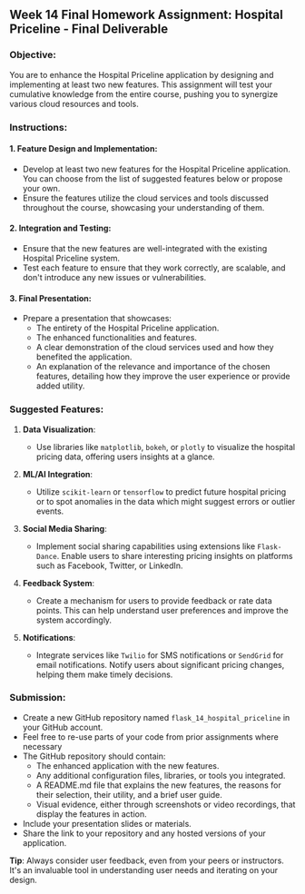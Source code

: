 ## **Week 14 Final Homework Assignment: Hospital Priceline - Final Deliverable**

### **Objective**:
You are to enhance the Hospital Priceline application by designing and implementing at least two new features. This assignment will test your cumulative knowledge from the entire course, pushing you to synergize various cloud resources and tools.

### **Instructions**:

#### **1. Feature Design and Implementation**:
- Develop at least two new features for the Hospital Priceline application. You can choose from the list of suggested features below or propose your own.
- Ensure the features utilize the cloud services and tools discussed throughout the course, showcasing your understanding of them.

#### **2. Integration and Testing**:
- Ensure that the new features are well-integrated with the existing Hospital Priceline system.
- Test each feature to ensure that they work correctly, are scalable, and don't introduce any new issues or vulnerabilities.

#### **3. Final Presentation**:
- Prepare a presentation that showcases:
  - The entirety of the Hospital Priceline application.
  - The enhanced functionalities and features.
  - A clear demonstration of the cloud services used and how they benefited the application.
  - An explanation of the relevance and importance of the chosen features, detailing how they improve the user experience or provide added utility.

### **Suggested Features**:

1. **Data Visualization**:
   - Use libraries like `matplotlib`, `bokeh`, or `plotly` to visualize the hospital pricing data, offering users insights at a glance.

2. **ML/AI Integration**:
   - Utilize `scikit-learn` or `tensorflow` to predict future hospital pricing or to spot anomalies in the data which might suggest errors or outlier events.

3. **Social Media Sharing**:
   - Implement social sharing capabilities using extensions like `Flask-Dance`. Enable users to share interesting pricing insights on platforms such as Facebook, Twitter, or LinkedIn.

4. **Feedback System**:
   - Create a mechanism for users to provide feedback or rate data points. This can help understand user preferences and improve the system accordingly.

5. **Notifications**:
   - Integrate services like `Twilio` for SMS notifications or `SendGrid` for email notifications. Notify users about significant pricing changes, helping them make timely decisions.

### **Submission**:
- Create a new GitHub repository named `flask_14_hospital_priceline` in your GitHub account.
- Feel free to re-use parts of your code from prior assignments where necessary 
- The GitHub repository should contain:    
  - The enhanced application with the new features.
  - Any additional configuration files, libraries, or tools you integrated.
  - A README.md file that explains the new features, the reasons for their selection, their utility, and a brief user guide.
  - Visual evidence, either through screenshots or video recordings, that display the features in action.
- Include your presentation slides or materials.
- Share the link to your repository and any hosted versions of your application.

**Tip**: Always consider user feedback, even from your peers or instructors. It's an invaluable tool in understanding user needs and iterating on your design.
